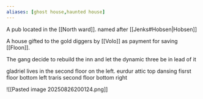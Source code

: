 ```yaml
---
aliases: [ghost house,haunted house]
---
```


A pub located in the [[North ward]]. named after [[Jenks#Hobsen|Hobsen]]

A house gifted to the gold diggers by [[Volo]] as payment for saving [[Floon]].

The gang decide to rebuild the inn and let the dynamic three be in lead of it

gladriel lives in the second floor on the left.
eurdur attic top
dansing fisrst floor bottom left
traris second floor bottom right

![[Pasted image 20250826200124.png]]